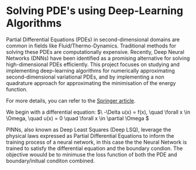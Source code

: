 # Solving PDE's using Deep-Learning Algorithms

Partial Differential Equations (PDEs) in second-dimensional domains are common in fields like Fluid/Thermo-Dynamics. Traditional methods for solving these PDEs are computationally expensive. Recently, Deep Neural Networks (DNNs) have been identified as a promising alternative for solving high-dimensional PDEs efficiently. This project focuses on studying and implementing deep-learning algorithms for numerically approximating second-dimensional variational PDEs, and by implementing a non quadrature approach for approximating the minimisation of the energy function.
 
For more details, you can refer to the [Springer article](https://link.springer.com/article/10.1007/s40304-018-0127-z).


We begin with a differential equation:
$\ -\Delta u(x) = f(x), \quad \forall x \in \Omega, \quad u(x) = 0 \quad \forall x \in \partial \Omega \$

PINNs, also known as Deep Least Squares (Deep LSQ), leverage the physical laws expressed as Partial Differential Equations to inform the training process of a neural network, in this case the the Neural Network is trained to satisfy the differential equation and the boundary condion. The objective wouuld be to minimuse the loss function of both the PDE and boundary/initual conditon combined. 
